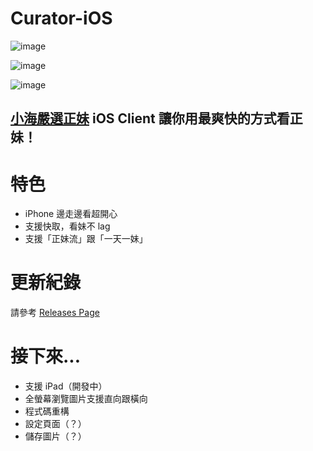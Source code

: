 Curator-iOS
===========

![image](https://github.com/chiahsien/Curator-iOS/raw/develop/Screenshots/1.png)


![image](https://github.com/chiahsien/Curator-iOS/raw/develop/Screenshots/2.png)


![image](https://github.com/chiahsien/Curator-iOS/raw/develop/Screenshots/3.png)


## [小海嚴選正妹] iOS Client 讓你用最爽快的方式看正妹！ ##

特色
====
* iPhone 邊走邊看超開心
* 支援快取，看妹不 lag
* 支援「正妹流」跟「一天一妹」

更新紀錄
=======
請參考 [Releases Page]

接下來...
========
* 支援 iPad（開發中）
* 全螢幕瀏覽圖片支援直向跟橫向
* 程式碼重構
* 設定頁面（？）
* 儲存圖片（？）

[小海嚴選正妹]: http://curator.im/
[Releases Page]: https://github.com/chiahsien/Curator-iOS/releases/latest
